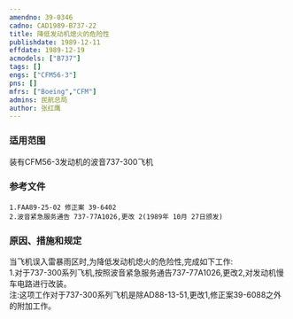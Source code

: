 ```yaml
---
amendno: 39-0346  
cadno: CAD1989-B737-22  
title: 降低发动机熄火的危险性  
publishdate: 1989-12-11  
effdate: 1989-12-19  
acmodels: ["B737"]  
tags: []  
engs: ["CFM56-3"]  
pns: []  
mfrs: ["Boeing","CFM"]  
admins: 民航总局  
author: 张红鹰  
---
```

  
### 适用范围  
装有CFM56-3发动机的波音737-300飞机  
  
<!--more-->  
### 参考文件  
    1.FAA89-25-02 修正案 39-6402  
    2.波音紧急服务通告 737-77A1026,更改 2(1989年 10月 27日颁发)  
  
### 原因、措施和规定  
   当飞机误入雷暴雨区时,为降低发动机熄火的危险性,完成如下工作:  
    1.对于737-300系列飞机,按照波音紧急服务通告737-77A1026,更改2,对发动机慢车电路进行改装。  
注:这项工作对于737-300系列飞机是除AD88-13-51,更改1,修正案39-6088之外的附加工作。  
